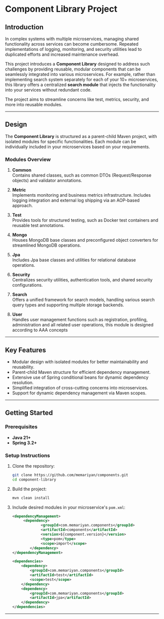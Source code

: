 
# Component Library Project

## Introduction
In complex systems with multiple microservices, managing shared functionality across services can become cumbersome. Repeated implementations of logging, monitoring, and security utilities lead to duplicated efforts and increased maintenance overhead.

This project introduces a **Component Library** designed to address such challenges by providing reusable, modular components that can be seamlessly integrated into various microservices. For example, rather than implementing search system separately for each of your 10+ microservices, this library offers a centralized **search module** that injects the functionality into your services without redundant code.

The project aims to streamline concerns like test, metrics, security, and more into reusable modules.

---

## Design

The **Component Library** is structured as a parent-child Maven project, with isolated modules for specific functionalities. Each module can be individually included in your microservices based on your requirements.

### Modules Overview
1. **Common**  
   Contains shared classes, such as common DTOs (Request/Response objects) and validator annotations.

2. **Metric**  
   Implements monitoring and business metrics infrastructure. Includes logging integration and external log shipping via an AOP-based approach.

3. **Test**  
   Provides tools for structured testing, such as Docker test containers and reusable test annotations.

4. **Mongo**  
   Houses MongoDB base classes and preconfigured object converters for streamlined MongoDB operations.

5. **Jpa**  
   Includes Jpa base classes and utilities for relational database operations.

6. **Security**  
   Centralizes security utilities, authentication tools, and shared security configurations.

7. **Search**  
   Offers a unified framework for search models, handling various search query types and supporting multiple storage backends.

8. **User**  
   Handles user management functions such as registration, profiling, administration and all related user operations, this module is designed according to AAA concepts

---

## Key Features
- Modular design with isolated modules for better maintainability and reusability.
- Parent-child Maven structure for efficient dependency management.
- Extensive use of Spring conditional beans for dynamic dependency resolution.
- Simplified integration of cross-cutting concerns into microservices.
- Support for dynamic dependency management via Maven scopes.

---

## Getting Started

### Prerequisites
- **Java 21+**
- **Spring 3.2+**

### Setup Instructions
1. Clone the repository:
   ```bash
   git clone https://github.com/memariyan/components.git
   cd component-library
   ```

2. Build the project:
   ```bash
   mvn clean install
   ```

3. Include desired modules in your microservice's `pom.xml`:
   ```xml
   <dependencyManagement>
        <dependency>
				<groupId>com.memariyan.components</groupId>
				<artifactId>components</artifactId>
				<version>${component.version}</version>
				<type>pom</type>
				<scope>import</scope>
	       </dependency>
   </dependencyManagement>

   <dependencies>
       <dependency>
           <groupId>com.memariyan.components</groupId>
           <artifactId>test</artifactId>
           <scope>test</scope>
       </dependency>
       <dependency>
           <groupId>com.memariyan.components</groupId>
           <artifactId>jpa</artifactId>
       </dependency>
   </dependencies>
   ```

---
